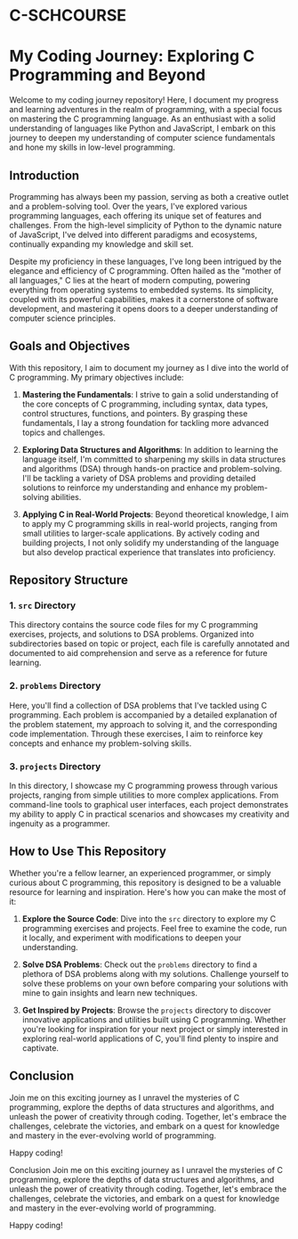 # C-SCHCOURSE
# My Coding Journey: Exploring C Programming and Beyond

Welcome to my coding journey repository! Here, I document my progress and learning adventures in the realm of programming, with a special focus on mastering the C programming language. As an enthusiast with a solid understanding of languages like Python and JavaScript, I embark on this journey to deepen my understanding of computer science fundamentals and hone my skills in low-level programming.

## Introduction

Programming has always been my passion, serving as both a creative outlet and a problem-solving tool. Over the years, I've explored various programming languages, each offering its unique set of features and challenges. From the high-level simplicity of Python to the dynamic nature of JavaScript, I've delved into different paradigms and ecosystems, continually expanding my knowledge and skill set.

Despite my proficiency in these languages, I've long been intrigued by the elegance and efficiency of C programming. Often hailed as the "mother of all languages," C lies at the heart of modern computing, powering everything from operating systems to embedded systems. Its simplicity, coupled with its powerful capabilities, makes it a cornerstone of software development, and mastering it opens doors to a deeper understanding of computer science principles.

## Goals and Objectives

With this repository, I aim to document my journey as I dive into the world of C programming. My primary objectives include:

1. **Mastering the Fundamentals**: I strive to gain a solid understanding of the core concepts of C programming, including syntax, data types, control structures, functions, and pointers. By grasping these fundamentals, I lay a strong foundation for tackling more advanced topics and challenges.

2. **Exploring Data Structures and Algorithms**: In addition to learning the language itself, I'm committed to sharpening my skills in data structures and algorithms (DSA) through hands-on practice and problem-solving. I'll be tackling a variety of DSA problems and providing detailed solutions to reinforce my understanding and enhance my problem-solving abilities.

3. **Applying C in Real-World Projects**: Beyond theoretical knowledge, I aim to apply my C programming skills in real-world projects, ranging from small utilities to larger-scale applications. By actively coding and building projects, I not only solidify my understanding of the language but also develop practical experience that translates into proficiency.

## Repository Structure

### 1. `src` Directory

This directory contains the source code files for my C programming exercises, projects, and solutions to DSA problems. Organized into subdirectories based on topic or project, each file is carefully annotated and documented to aid comprehension and serve as a reference for future learning.

### 2. `problems` Directory

Here, you'll find a collection of DSA problems that I've tackled using C programming. Each problem is accompanied by a detailed explanation of the problem statement, my approach to solving it, and the corresponding code implementation. Through these exercises, I aim to reinforce key concepts and enhance my problem-solving skills.

### 3. `projects` Directory

In this directory, I showcase my C programming prowess through various projects, ranging from simple utilities to more complex applications. From command-line tools to graphical user interfaces, each project demonstrates my ability to apply C in practical scenarios and showcases my creativity and ingenuity as a programmer.

## How to Use This Repository

Whether you're a fellow learner, an experienced programmer, or simply curious about C programming, this repository is designed to be a valuable resource for learning and inspiration. Here's how you can make the most of it:

1. **Explore the Source Code**: Dive into the `src` directory to explore my C programming exercises and projects. Feel free to examine the code, run it locally, and experiment with modifications to deepen your understanding.

2. **Solve DSA Problems**: Check out the `problems` directory to find a plethora of DSA problems along with my solutions. Challenge yourself to solve these problems on your own before comparing your solutions with mine to gain insights and learn new techniques.

3. **Get Inspired by Projects**: Browse the `projects` directory to discover innovative applications and utilities built using C programming. Whether you're looking for inspiration for your next project or simply interested in exploring real-world applications of C, you'll find plenty to inspire and captivate.

## Conclusion

Join me on this exciting journey as I unravel the mysteries of C programming, explore the depths of data structures and algorithms, and unleash the power of creativity through coding. Together, let's embrace the challenges, celebrate the victories, and embark on a quest for knowledge and mastery in the ever-evolving world of programming.

Happy coding!


Conclusion
Join me on this exciting journey as I unravel the mysteries of C programming, explore the depths of data structures and algorithms, and unleash the power of creativity through coding. Together, let's embrace the challenges, celebrate the victories, and embark on a quest for knowledge and mastery in the ever-evolving world of programming.

Happy coding!
